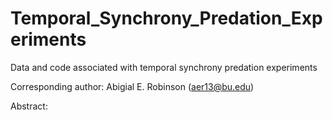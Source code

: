 # Temporal_Synchrony_Predation_Experiments
Data and code associated with temporal synchrony predation experiments 

Corresponding author: Abigial E. Robinson (aer13@bu.edu)

Abstract: 



